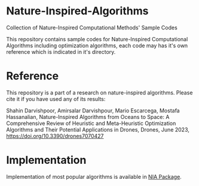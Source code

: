 # Nature-Inspired-Algorithms
Collection of Nature-Inspired Computational Methods' Sample Codes

This repository contains sample codes for Nature-Inspired Computational Algorithms including optimization algorithms, each code may has it's own reference which is indicated in it's directory.

# Reference
This repository is a part of a research on nature-inspired algorithms. Please cite it if you have used any of its results:
	
Shahin Darvishpoor, Amirsalar Darvishpour, Mario Escarcega, Mostafa Hassanalian, Nature-Inspired Algorithms from Oceans to Space: A Comprehensive Review of Heuristic and Meta-Heuristic Optimization Algorithms and Their Potential Applications in Drones, Drones, June 2023, https://doi.org/10.3390/drones7070427

# Implementation
Implementation of most popular algorithms is available in [NIA Package](https://github.com/salar-shdk/nia).
